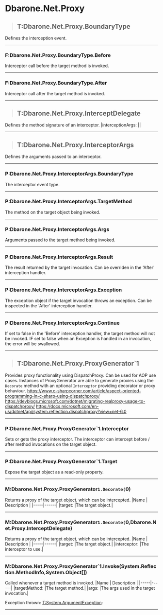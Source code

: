# Dbarone.Net.Proxy


>## T:Dbarone.Net.Proxy.BoundaryType

 Defines the interception event. 

---
### F:Dbarone.Net.Proxy.BoundaryType.Before
 Interceptor call before the target method is invoked. 

---
### F:Dbarone.Net.Proxy.BoundaryType.After
 Interceptor call after the target method is invoked. 

---


>## T:Dbarone.Net.Proxy.InterceptDelegate

 Defines the method signature of an interceptor. 
|interceptionArgs: ||

---


>## T:Dbarone.Net.Proxy.InterceptorArgs

 Defines the arguments passed to an interceptor. 

---
### P:Dbarone.Net.Proxy.InterceptorArgs.BoundaryType
 The interceptor event type. 

---
### P:Dbarone.Net.Proxy.InterceptorArgs.TargetMethod
 The method on the target object being invoked. 

---
### P:Dbarone.Net.Proxy.InterceptorArgs.Args
 Arguments passed to the target method being invoked. 

---
### P:Dbarone.Net.Proxy.InterceptorArgs.Result
 The result returned by the target invocation. Can be overriden in the 'After' interception handler. 

---
### P:Dbarone.Net.Proxy.InterceptorArgs.Exception
 The exception object if the target invocation throws an exception. Can be inspected in the 'After' interception handler. 

---
### P:Dbarone.Net.Proxy.InterceptorArgs.Continue
 If set to false in the 'Before' interception handler, the target method will not be invoked. IF set to false when an Exception is handled in an invocation, the error will be swallowed. 

---


>## T:Dbarone.Net.Proxy.ProxyGenerator`1

 Provides proxy functionality using DispatchProxy. Can be used for AOP use cases. Instances of ProxyGenerator are able to generate proxies using the `Decorate` method with an optional `Interceptor` providing decorator or proxy behaviour. https://www.c-sharpcorner.com/article/aspect-oriented-programming-in-c-sharp-using-dispatchproxy/ https://devblogs.microsoft.com/dotnet/migrating-realproxy-usage-to-dispatchproxy/ https://docs.microsoft.com/en-us/dotnet/api/system.reflection.dispatchproxy?view=net-6.0 

---
### P:Dbarone.Net.Proxy.ProxyGenerator`1.Interceptor
 Sets or gets the proxy interceptor. The interceptor can intercept before / after method invocations on the target object. 

---
### P:Dbarone.Net.Proxy.ProxyGenerator`1.Target
 Expose the target object as a read-only property. 

---
### M:Dbarone.Net.Proxy.ProxyGenerator`1.Decorate(`0)
 Returns a proxy of the target object, which can be intercepted. 
|Name | Description |
|-----|------|
|target: |The target object.|

---
### M:Dbarone.Net.Proxy.ProxyGenerator`1.Decorate(`0,Dbarone.Net.Proxy.InterceptDelegate)
 Returns a proxy of the target object, which can be intercepted. 
|Name | Description |
|-----|------|
|target: |The target object.|
|interceptor: |The interceptor to use.|

---
### M:Dbarone.Net.Proxy.ProxyGenerator`1.Invoke(System.Reflection.MethodInfo,System.Object[])
 Called whenever a target method is invoked. 
|Name | Description |
|-----|------|
|targetMethod: |The target method.|
|args: |The args used in the target invocation.|

Exception thrown: [T:System.ArgumentException](#T:System.ArgumentException): 

---

